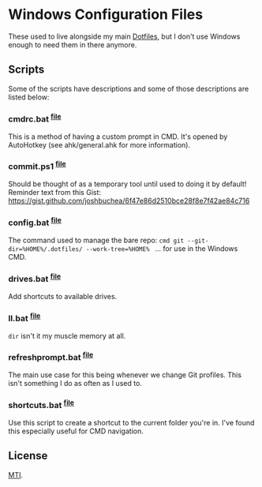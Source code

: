 # Windows Configuration Files

These used to live alongside my main
[Dotfiles](https://github.com/julianorchard/dotfiles), but I don't use Windows
enough to need them in there anymore.

## Scripts

Some of the scripts have descriptions and some of those descriptions are listed
below:

### cmdrc.bat <sup>[file](/.bin/cmdrc.bat)</sup>

This is a method of having a custom prompt in CMD. It's opened by AutoHotkey (see ahk/general.ahk for more information).

### commit.ps1 <sup>[file](/.bin/commit.ps1)</sup>

Should be thought of as a temporary tool until used to doing it by default! Reminder text from this Gist: https://gist.github.com/joshbuchea/6f47e86d2510bce28f8e7f42ae84c716

### config.bat <sup>[file](/.bin/config.bat)</sup>

The command used to manage the bare repo: ```cmd git --git-dir=%HOME%/.dotfiles/ --work-tree=%HOME% ``` ... for use in the Windows CMD.

### drives.bat <sup>[file](/.bin/drives.bat)</sup>

Add shortcuts to available drives.

### ll.bat <sup>[file](/.bin/ll.bat)</sup>

`dir` isn't it my muscle memory at all.

### refreshprompt.bat <sup>[file](/.bin/refreshprompt.bat)</sup>

The main use case for this being whenever we change Git profiles. This isn't something I do as often as I used to.

### shortcuts.bat <sup>[file](/.bin/shortcuts.bat)</sup>

Use this script to create a shortcut to the current folder you're in. I've found this especially useful for CMD navigation.

## License

[MTI](/LICENSE).
